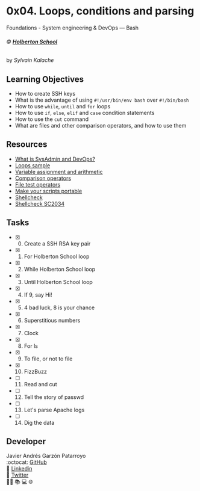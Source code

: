# 0x04. Loops, conditions and parsing
Foundations - System engineering & DevOps ― Bash

###### :copyright: **[Holberton School](https://www.holbertonschool.com/)**
by _Sylvain Kalache_

## Learning Objectives
* How to create SSH keys
* What is the advantage of using ```#!/usr/bin/env bash``` over ```#!/bin/bash```
* How to use ```while```, ```until``` and ```for``` loops
* How to use ```if```, ```else```, ```elif``` and ```case``` condition statements
* How to use the ```cut``` command
* What are files and other comparison operators, and how to use them

## Resources
* [What is SysAdmin and DevOps?](https://youtu.be/BC2neyc5GcI)
* [Loops sample](http://tldp.org/LDP/Bash-Beginners-Guide/html/sect_09_01.html)
* [Variable assignment and arithmetic](http://tldp.org/LDP/abs/html/ops.html)
* [Comparison operators](http://tldp.org/LDP/abs/html/comparison-ops.html)
* [File test operators](http://tldp.org/LDP/abs/html/fto.html)
* [Make your scripts portable](https://www.cyberciti.biz/tips/finding-bash-perl-python-portably-using-env.html)
* [Shellcheck](https://github.com/koalaman/shellcheck)
* [Shellcheck SC2034](https://github.com/koalaman/shellcheck/wiki/SC2034)

## Tasks
* [x] 0. Create a SSH RSA key pair
* [x] 1. For Holberton School loop
* [x] 2. While Holberton School loop
* [x] 3. Until Holberton School loop
* [x] 4. If 9, say Hi!
* [x] 5. 4 bad luck, 8 is your chance
* [x] 6. Superstitious numbers
* [x] 7. Clock
* [x] 8. For ls
* [x] 9. To file, or not to file
* [x] 10. FizzBuzz
* [ ] 11. Read and cut
* [ ] 12. Tell the story of passwd
* [ ] 13. Let's parse Apache logs
* [ ] 14. Dig the data

## Developer
Javier Andrés Garzón Patarroyo  
:octocat: [GitHub](https://github.com/javierandresgp/)  
:link: [Linkedin](https://www.linkedin.com/in/javierandresgp/)  
:link: [Twitter](https://twitter.com/javierandresgp0)  
:man_technologist: :books: :computer: :globe_with_meridians:
